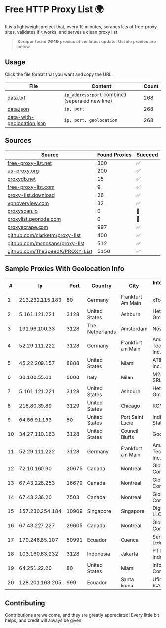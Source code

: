
# Free HTTP Proxy List 🌍

It is a lightweight project that, every 10 minutes, scrapes lots of free-proxy sites, validates if it works, and serves a clean proxy list.


> Scraper found **7649** proxies at the latest update. Usable proxies are below.

## Usage

Click the file format that you want and copy the URL.


|File|Content|Count|
|----|-------|-----|
|[data.txt](https://raw.githubusercontent.com/themiralay/Proxy-List-World/master/data.txt)|`ip_address:port` combined (seperated new line)|268|
|[data.json](https://raw.githubusercontent.com/themiralay/Proxy-List-World/master/data.json)|`ip, port`|268|
|[data-with-geolocation.json](https://raw.githubusercontent.com/themiralay/Proxy-List-World/master/data-with-geolocation.json)|`ip, port, geolocation`|268|

## Sources

|Source|Found Proxies|Succeed|
|------|-------------|-------|
|[free-proxy-list.net](https://free-proxy-list.net)|300|✅|
|[us-proxy.org](https://www.us-proxy.org)|200|✅|
|[proxydb.net](http://proxydb.net)|15|✅|
|[free-proxy-list.com](https://free-proxy-list.com/?page=&port=&type%5B%5D=http&type%5B%5D=https&up_time=0&search=Search)|9|✅|
|[proxy-list.download](https://www.proxy-list.download/HTTP)|26|✅|
|[vpnoverview.com](https://vpnoverview.com/privacy/anonymous-browsing/free-proxy-servers)|32|✅|
|[proxyscan.io](https://www.proxyscan.io)|0|🚫|
|[proxylist.geonode.com](https://proxylist.geonode.com/api/proxy-list?limit=300&page=1&sort_by=lastChecked&sort_type=desc&protocols=http,https)|0|🚫|
|[proxyscrape.com](https://api.proxyscrape.com/v2/?request=displayproxies&protocol=http&timeout=10000&country=all&ssl=all&anonymity=all)|997|✅|
|[github.com/clarketm/proxy-list](https://raw.githubusercontent.com/clarketm/proxy-list/master/proxy-list-raw.txt)|400|✅|
|[github.com/monosans/proxy-list](https://raw.githubusercontent.com/monosans/proxy-list/main/proxies/http.txt)|512|✅|
|[github.com/TheSpeedX/PROXY-List](https://raw.githubusercontent.com/TheSpeedX/PROXY-List/master/http.txt)|5158|✅|


## Sample Proxies With Geolocation Info

|#|Ip|Port|Country|City|Internet Service Provider|
|-|--|----|-------|----|-------------------------|
|1|213.232.115.183|80|Germany|Frankfurt Am Main|xTom GmbH|
|2|5.161.121.221|3128|United States|Ashburn|Hetzner Online GmbH|
|3|191.96.100.33|3128|The Netherlands|Amsterdam|NovoServe B.V.|
|4|52.29.111.222|3128|Germany|Frankfurt am Main|Amazon Technologies Inc.|
|5|45.22.209.157|8888|United States|Miami|AT&T Services, Inc.|
|6|38.180.55.61|8888|Italy|Milan|M247 Europe SRL|
|7|5.161.121.221|3128|United States|Ashburn|Hetzner Online GmbH|
|8|216.80.39.89|3129|United States|Chicago|RCN|
|9|64.56.91.153|80|United States|Port Saint Lucie|Indian River State College|
|10|34.27.110.163|3128|United States|Council Bluffs|Google LLC|
|11|52.29.111.222|3128|Germany|Frankfurt am Main|Amazon Technologies Inc.|
|12|72.10.160.90|20675|Canada|Montreal|GloboTech Communications|
|13|67.43.228.253|16679|Canada|Montreal|GloboTech Communications|
|14|67.43.236.20|7503|Canada|Montreal|GloboTech Communications|
|15|157.230.254.184|10909|Singapore|Singapore|DigitalOcean, LLC|
|16|67.43.227.227|29605|Canada|Montreal|GloboTech Communications|
|17|170.246.85.107|50991|Ecuador|Cuenca|Servicable Cia. Ltda.|
|18|103.160.63.232|3128|Indonesia|Jakarta|PT Herza Digital Indonesia|
|19|64.251.22.20|80|United States|Miami|Infolink Global Corporation|
|20|128.201.163.205|999|Ecuador|Santa Elena|Ufinet Panama S.A.|



## Contributing

Contributions are welcome, and they are greatly appreciated! Every
little bit helps, and credit will always be given.

